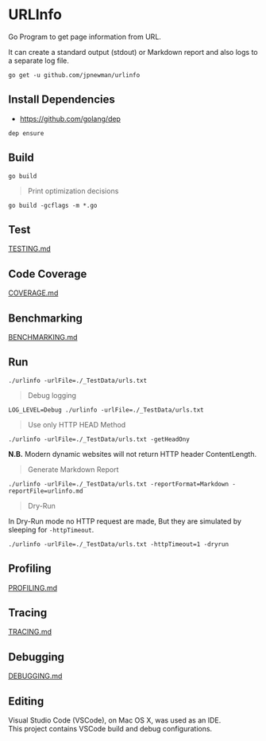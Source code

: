 
# URLInfo

Go Program to get page information from URL.

It can create a standard output (stdout) or Markdown report and also logs to a separate log file.  

~~~
go get -u github.com/jpnewman/urlinfo
~~~

## Install Dependencies

- <https://github.com/golang/dep>

~~~
dep ensure
~~~

## Build

~~~
go build
~~~

> Print optimization decisions

~~~
go build -gcflags -m *.go
~~~

## Test

[TESTING.md](docs/TESTING.md)

## Code Coverage

[COVERAGE.md](docs/COVERAGE.md)

## Benchmarking

[BENCHMARKING.md](docs/BENCHMARKING.md)

## Run

~~~
./urlinfo -urlFile=./_TestData/urls.txt
~~~

> Debug logging

~~~
LOG_LEVEL=Debug ./urlinfo -urlFile=./_TestData/urls.txt
~~~

> Use only HTTP HEAD Method

~~~
./urlinfo -urlFile=./_TestData/urls.txt -getHeadOny
~~~

**N.B.** Modern dynamic websites will not return HTTP header ContentLength.

> Generate Markdown Report

~~~
./urlinfo -urlFile=./_TestData/urls.txt -reportFormat=Markdown -reportFile=urlinfo.md
~~~

> Dry-Run

In Dry-Run mode no HTTP request are made, But they are simulated by sleeping for ```-httpTimeout```.

~~~
./urlinfo -urlFile=./_TestData/urls.txt -httpTimeout=1 -dryrun
~~~

## Profiling

[PROFILING.md](docs/PROFILING.md)

## Tracing

[TRACING.md](docs/TRACING.md)

## Debugging

[DEBUGGING.md](docs/DEBUGGING.md)

## Editing

Visual Studio Code (VSCode), on Mac OS X, was used as an IDE.  
This project contains VSCode build and debug configurations.

